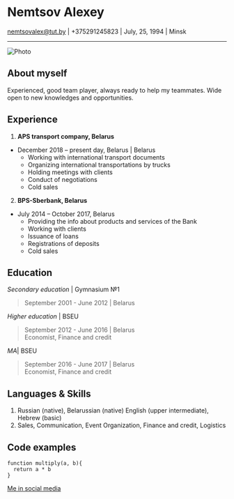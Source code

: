 [1]: https://github.com/AlexeyNemtsov/rsschool-cv/cv "rsschool-cv"
# Nemtsov Alexey
nemtsovalex@tut.by | +375291245823 | July, 25, 1994 | Minsk
*** 
![Photo][1]

[2]: https://vk.com/nemtsov94?z=photo71746927_343868052%2Falbum71746927_0%2Frev "My photo"

## About myself

Experienced, good team player, always ready to help my teammates. Wide open to new knowledges and opportunities.

## Experience

1. **APS transport company, Belarus**

* December 2018 – present day, Belarus | Belarus
    * Working with international transport documents
    * Organizing international transportations by trucks
    * Holding meetings with clients
    * Conduct of negotiations
    * Cold sales
2. **BPS-Sberbank, Belarus**
* July 2014 – October 2017, Belarus
    * Providing the info about products and services of the Bank
    * Working with clients 
    * Issuance of loans
    * Registrations of deposits
    * Cold sales

## Education

*Secondary education* | Gymnasium №1
>September 2001 - June 2012 | Belarus

*Higher education* | BSEU
>September 2012 - June 2016 | Belarus\
>Economist, Finance and credit

*MA*| BSEU
>September 2016 - June 2017 | Belarus\
>Economist, Finance and credit

## Languages & Skills
1. Russian (native), Belarussian (native) English (upper intermediate), Hebrew (basic)
1. Sales, Communication, Event Organization, Finance and credit, Logistics

## Code examples
```
function multiply(a, b){
  return a * b
}
```

[Me in social media][2]

[3]: https://vk.com/nemtsov94 "My VK profile"
[4]: https://github.com/alexeynemtsov "My GitHub account"
[5]: https://discord.com/channels/%D0%9B%D0%B5%D1%88%D0%B0#9790 "My Discord"

